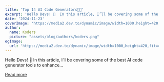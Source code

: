 ```yaml
---
title: 'Top 14 AI Code Generators👨‍💻'
excerpt: 'Hello Devs! 👋  In this article, I’ll be covering some of the best AI code generator tools to enhance...'
date: '2024-11-23'
coverImage: 'https://media2.dev.to/dynamic/image/width=1000,height=420,fit=cover,gravity=auto,format=auto/https%3A%2F%2Fdev-to-uploads.s3.amazonaws.com%2Fuploads%2Farticles%2Flugjlqj8bgmy3dily3un.gif'
author:
  name: Koders
  picture: "assets/blog/authors/koders.png"
ogImage:
  url: 'https://media2.dev.to/dynamic/image/width=1000,height=420,fit=cover,gravity=auto,format=auto/https%3A%2F%2Fdev-to-uploads.s3.amazonaws.com%2Fuploads%2Farticles%2Flugjlqj8bgmy3dily3un.gif'
---
```


Hello Devs! 👋  In this article, I’ll be covering some of the best AI code generator tools to enhance...

[Read more](https://dev.to/dev_kiran/top-14-ai-code-generators-8ih)
